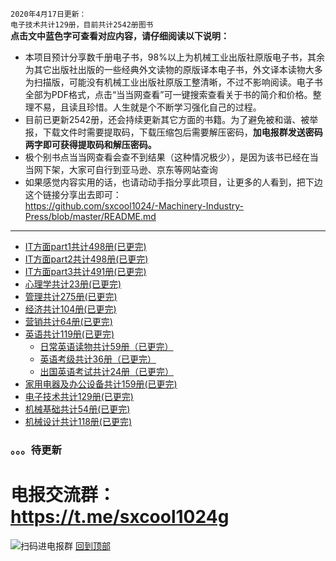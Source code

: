 `2020年4月17日更新：`<br>
`电子技术共计129册，目前共计2542册图书`<br>
**点击文中蓝色字可查看对应内容，请仔细阅读以下说明：**
* 本项目预计分享数千册电子书，98%以上为机械工业出版社原版电子书，其余为其它出版社出版的一些经典外文读物的原版译本电子书，外文译本读物大多为扫描版，可能没有机械工业出版社原版工整清晰，不过不影响阅读。电子书全部为PDF格式，点击“当当网查看”可一键搜索查看关于书的简介和价格。整理不易，且读且珍惜。人生就是个不断学习强化自己的过程。
* 目前已更新2542册，还会持续更新其它方面的书籍。为了避免被和谐、被举报，下载文件时需要提取码，下载压缩包后需要解压密码，**加电报群发送密码两字即可获得提取码和解压密码。**
* 极个别书点当当网查看会查不到结果（这种情况极少），是因为该书已经在当当网下架，大家可自行到亚马逊、京东等网站查询
* 如果感觉内容实用的话，也请动动手指分享此项目，让更多的人看到，把下边这个链接分享出去即可：<br>
https://github.com/sxcool1024/-Machinery-Industry-Press/blob/master/README.md
***
* [IT方面part1共计498册(已更完)](/IT方面图书/part1.md)
* [IT方面part2共计498册(已更完)](/IT方面图书/part2.md)
* [IT方面part3共计491册(已更完)](/IT方面图书/part3.md)
* [心理学共计23册(已更完)](/心理/README.md)
* [管理共计275册(已更完)](/管理/README.md)
* [经济共计104册(已更完)](/经济/README.md)
* [营销共计64册(已更完)](/营销/README.md)
* [英语共计119册(已更完)](/英语/README.md)
  * [日常英语读物共计59册（已更完）](/英语/日常英语读物.md)
  * [英语考级共计36册（已更完）](/英语/英语考级.md)
  * [出国英语考试共计24册（已更完）](/英语/出国英语考试.md)
* [家用电器及办公设备共计159册(已更完)](/家用电器及办公设备/README.md)
* [电子技术共计129册(已更完)](/电子技术/README.md)
* [机械基础共计54册(已更完)](/机械基础/README.md)
* [机械设计共计118册(已更完)](/机械设计/README.md)
### 。。。待更新
# 电报交流群：https://t.me/sxcool1024g
![扫码进电报群](https://www.nsaimg.com/2020/04/17/2a6cb36afc25f.jpg "扫码进电报群")
[回到顶部](#readme)

